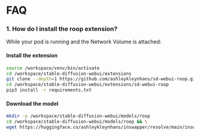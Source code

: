 # FAQ

### 1. How do I install the roop extension?

While your pod is running and the Network Volume is attached:

#### Install the extension

```bash
source /workspace/venv/bin/activate
cd /workspace/stable-diffusion-webui/extensions
git clone --depth=1 https://github.com/ashleykleynhans/sd-webui-roop.git
cd /workspace/stable-diffusion-webui/extensions/sd-webui-roop
pip3 install -r requirements.txt
```

#### Download the model

```bash
mkdir -p /workspace/stable-diffusion-webui/models/roop
cd /workspace/stable-diffusion-webui/models/roop && \
wget https://huggingface.co/ashleykleynhans/inswapper/resolve/main/inswapper_128.onnx
```